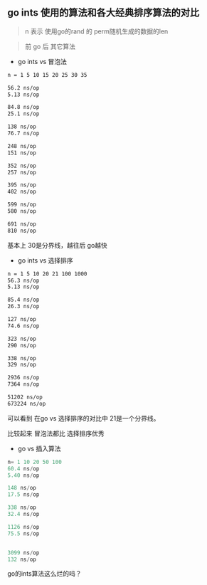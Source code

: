 ## go ints 使用的算法和各大经典排序算法的对比

> n 表示 使用go的rand 的 perm随机生成的数据的len

> 前 go 后 其它算法

- go ints vs 冒泡法

```bash
n = 1 5 10 15 20 25 30 35

56.2 ns/op
5.13 ns/op

84.8 ns/op
25.1 ns/op

138 ns/op
76.7 ns/op

248 ns/op
151 ns/op

352 ns/op
257 ns/op

395 ns/op
402 ns/op

599 ns/op
580 ns/op

691 ns/op
810 ns/op

```

基本上 30是分界线，越往后 go越快

- go ints vs 选择排序

```bash
n = 1 5 10 20 21 100 1000 
56.3 ns/op
5.13 ns/op

85.4 ns/op
26.3 ns/op

127 ns/op
74.6 ns/op

323 ns/op
290 ns/op

338 ns/op
329 ns/op

2936 ns/op
7364 ns/op

51202 ns/op
673224 ns/op
```

可以看到 在go vs 选择排序的对比中 21是一个分界线。

比较起来 冒泡法都比 选择排序优秀

- go vs 插入算法

```go
n= 1 10 20 50 100
60.4 ns/op
5.40 ns/op

148 ns/op
17.5 ns/op

338 ns/op
32.4 ns/op

1126 ns/op
75.5 ns/op


3099 ns/op
132 ns/op

```

go的ints算法这么烂的吗？



